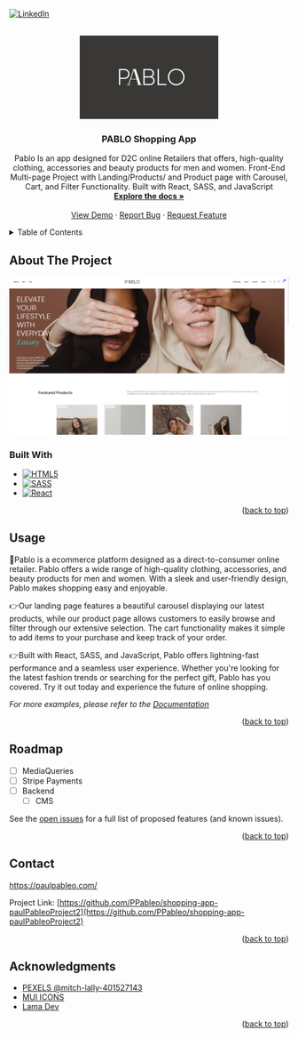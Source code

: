 
<a name="readme-top"></a>
<!--
*** Thanks for checking out the Best-README-Template. If you have a suggestion
*** that would make this better, please fork the repo and create a pull request
*** or simply open an issue with the tag "enhancement".
*** Don't forget to give the project a star!
*** Thanks again! Now go create something AMAZING! :D
-->

[![LinkedIn][linkedin-shield]][linkedin-url]

<!-- PROJECT LOGO -->
<br />
<div align="center">
  <a href="https://github.com/PPableo/shopping-app-paulPableoProject2">
    <img src="images/6.png" alt="Logo" width="250" height="150">
  </a>

<h3 align="center">PABLO Shopping App</h3>

  <p align="center">
Pablo Is an app designed for D2C online Retailers that offers, high-quality clothing, accessories and beauty products for men and women. Front-End Multi-page Project with Landing/Products/ and Product page with Carousel, Cart, and Filter Functionality. Built with React, SASS, and JavaScript 
    <br />
    <a href="https://github.com/PPableo/shopping-app-paulPableoProject2"><strong>Explore the docs »</strong></a>
    <br />
    <br />
    <a href="https://pabloproject2.netlify.app/">View Demo</a>
    ·
    <a href="https://github.com/PPableo/shopping-app-paulPableoProject2/issues">Report Bug</a>
    ·
    <a href="https://github.com/PPableo/shopping-app-paulPableoProject2/issues">Request Feature</a>
  </p>
</div>


<!-- TABLE OF CONTENTS -->
<details>
  <summary>Table of Contents</summary>
  <ol>
    <li>
      <a href="#about-the-project">About The Project</a>
      <ul>
        <li><a href="#built-with">Built With</a></li>
      </ul>
    </li>
    <li><a href="#usage">Usage</a></li>
    <li><a href="#roadmap">Roadmap</a></li>
    <li><a href="#contact">Contact</a></li>
    <li><a href="#acknowledgments">Acknowledgments</a></li>
  </ol>
</details>


<!-- ABOUT THE PROJECT -->
## About The Project

[![Product Name Screen Shot][product-screenshot]](https://pabloproject2.netlify.app/)

### Built With

* [![HTML5][HTML5.js]][HTML-url]
* [![SASS][SASS.js]][SASS-url]
* [![React][React.js]][React-url]

<p align="right">(<a href="#readme-top">back to top</a>)</p>

<!-- USAGE EXAMPLES -->
## Usage

📌Pablo is a ecommerce platform designed as a direct-to-consumer online retailer. Pablo offers a wide range of high-quality clothing, accessories, and beauty products for men and women. With a sleek and user-friendly design, Pablo makes shopping easy and enjoyable.

👉Our landing page features a beautiful carousel displaying our latest products, while our product page allows customers to easily browse and filter through our extensive selection. The cart functionality makes it simple to add items to your purchase and keep track of your order.

👉Built with React, SASS, and JavaScript, Pablo offers lightning-fast performance and a seamless user experience. Whether you're looking for the latest fashion trends or searching for the perfect gift, Pablo has you covered. Try it out today and experience the future of online shopping.

_For more examples, please refer to the [Documentation](https://example.com)_

<p align="right">(<a href="#readme-top">back to top</a>)</p>

<!-- ROADMAP -->
## Roadmap

- [ ] MediaQueries
- [ ] Stripe Payments
- [ ] Backend
    - [ ] CMS

See the [open issues](https://github.com/PPableo/shopping-app-paulPableoProject2/issues) for a full list of proposed features (and known issues).

<p align="right">(<a href="#readme-top">back to top</a>)</p>

<!-- CONTACT -->
## Contact

https://paulpableo.com/

Project Link: [https://github.com/PPableo/shopping-app-paulPableoProject2](https://github.com/PPableo/shopping-app-paulPableoProject2)

<p align="right">(<a href="#readme-top">back to top</a>)</p>



<!-- ACKNOWLEDGMENTS -->
## Acknowledgments

* [PEXELS @mitch-lally-401527143](https://www.pexels.com/@mitch-lally-401527143/)
* [MUI ICONS](https://mui.com/material-ui/material-icons/)
* [Lama Dev](https://www.youtube.com/watch?v=BCkWFblNLKU&t=207s)

<p align="right">(<a href="#readme-top">back to top</a>)</p>



<!-- MARKDOWN LINKS & IMAGES -->
<!-- https://www.markdownguide.org/basic-syntax/#reference-style-links -->
[contributors-shield]: https://img.shields.io/github/contributors/github_username/shopping-app-paulPableoProject2.svg?style=for-the-badge
[contributors-url]: https://github.com/PPableo/shopping-app-paulPableoProject2/graphs/contributors
[issues-shield]: https://img.shields.io/github/issues/PPableo/shopping-app-paulPableoProject2.svg?style=for-the-badge
[issues-url]: https://github.com/PPableo/shopping-app-paulPableoProject2/issues
[linkedin-shield]: https://img.shields.io/badge/-LinkedIn-black.svg?style=for-the-badge&logo=linkedin&colorB=555
[linkedin-url]: https://linkedin.com/in/paulpableo
[product-screenshot]: images/screenshot.png
[HTML5.js]: https://img.shields.io/badge/HTML-E34F26?style=for-the-badge&logo=html5&logoColor=white
[HTML-url]: https://developer.mozilla.org/en-US/docs/Glossary/HTML5/
[React.js]: https://img.shields.io/badge/React-20232A?style=for-the-badge&logo=react&logoColor=61DAFB
[React-url]: https://reactjs.org/
[SASS.js]: https://img.shields.io/badge/SASS-CC6699?style=for-the-badge&logo=SASS&logoColor=white
[SASS-url]: https://sass-lang.com/
